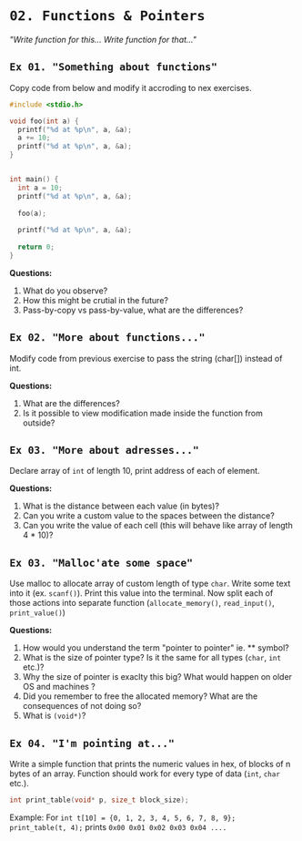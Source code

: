 # `02. Functions & Pointers`
*"Write function for this... Write function for that..."*

## `Ex 01. "Something about functions"`

Copy code from below and modify it accroding to nex exercises.

```C
#include <stdio.h>

void foo(int a) {
  printf("%d at %p\n", a, &a);
  a += 10;
  printf("%d at %p\n", a, &a); 
}


int main() {
  int a = 10;
  printf("%d at %p\n", a, &a);
  
  foo(a);
  
  printf("%d at %p\n", a, &a);
  
  return 0;
}

```

**Questions:**
1. What do you observe?
2. How this might be crutial in the future?
3. Pass-by-copy vs pass-by-value, what are the differences?


## `Ex 02. "More about functions..."`

Modify code from previous exercise to pass the string (char[]) instead of int.

**Questions:**
1. What are the differences?
2. Is it possible to view modification made inside the function from outside?


## `Ex 03. "More about adresses..."`

Declare array of `int` of length 10, print address of each of element.

**Questions:**
1. What is the distance between each value (in bytes)?
2. Can you write a custom value to the spaces between the distance?
3. Can you write the value of each cell (this will behave like array of length 4 * 10)?

## `Ex 03. "Malloc'ate some space"`
Use malloc to allocate array of custom length of type `char`. Write some text into it (ex. `scanf()`). Print this value into the terminal.
Now split each of those actions into separate function (`allocate_memory()`, `read_input()`, `print_value()`)

**Questions:**
1. How would you understand the term "pointer to pointer" ie. ** symbol?
2. What is the size of pointer type? Is it the same for all types (`char`, `int` etc.)?
3. Why the size of pointer is exaclty this big? What would happen on older OS and machines ?
4. Did you remember to free the allocated memory? What are the consequences of not doing so?
5. What is `(void*)`?

## `Ex 04. "I'm pointing at..."`

Write a simple function that prints the numeric values in hex, of blocks of n bytes of an array.
Function should work for every type of data (`int`, `char` etc.).
```C
int print_table(void* p, size_t block_size);
```

Example:
For `int t[10] = {0, 1, 2, 3, 4, 5, 6, 7, 8, 9}; print_table(t, 4);` prints `0x00 0x01 0x02 0x03 0x04 ....`

